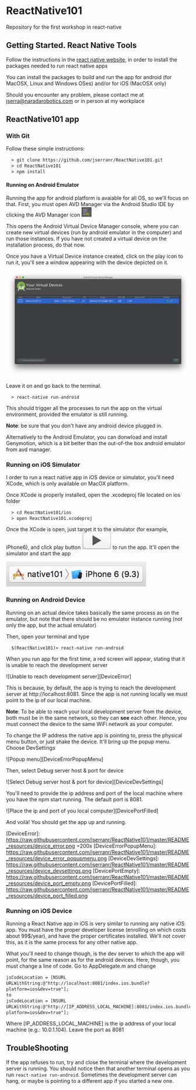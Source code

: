 # ReactNative101
Repository for the first workshop in react-native

## Getting Started. React Native Tools
Follow the instructions in the [react native website](https://facebook.github.io/react-native/docs/getting-started.html),
in order to install the packages needed to run react native apps

You can install the packages to build and run the app for android
(for MacOSX, Linux and Windows OSes) and/or for iOS (MacOSX only)

 Should you encounter any problem, please contact me at jserra@naradarobotics.com
 or in person at my workplace


## ReactNative101 app

### With Git

Follow these simple instructions:

```
  > git clone https://github.com/jserranr/ReactNative101.git
  > cd ReactNative101
  > npm install
```

#### Running on Android Emulator
Running the app for android platform is avaiable for all OS, so we'll focus on that.
First, you must open AVD Manager via the Android Studio IDE by clicking the
AVD Manager icon ![AVD Manager icon][AVDManagerIcon]

This opens the Android Virtual Device Manager console, where you can create new
virtual devices (run by android emulator in the computer) and run those instances.
If you have not created a virtual device on the installation process, do
that now.

Once you have a Virtual Device instance created, click on the play icon to run it,
you'll see a window appearing with the device depicted on it.

![AVD Manager Console][AVDManagerConsole]

Leave it on and go back to the terminal.

```
  > react-native run-android
```

This should trigger all the processes to run the app on the virtual environment,
provided the emulator is still running.

**Note**: be sure that you don't have any android device plugged in.

[AVDManagerIcon]: https://raw.githubusercontent.com/jserranr/Native101/master/_instructions/avdmanager_icon.png
[AVDManagerConsole]: https://raw.githubusercontent.com/jserranr/Native101/master/_instructions/avdmanager_console.png

Alternatively to the Android Emulator, you can donwload and install Genymotion,
which is a bit better than the out-of-the box android emulator from avd manager.

### Running on iOS Simulator

I order to run a react native app in iOS device or simulator, you'll need XCode,
which is only available on MacOX platform.

Once XCode is properly installed, open the .xcodeproj file located on ios folder

```
  > cd ReactNative101/ios
  > open ReactNative101.xcodeproj
```

Once the XCode is open, just target it to the simulator (for example, iPhone6),
and click play button ![XCode Run Icon][XCodeRunIcon] to run the app. It'll open
the simulator and start the app

![Xcode Target Simulator][XCodeTargetSimulator]

[XCodeRunIcon]: https://raw.githubusercontent.com/jserranr/Native101/master/_instructions/runios_icon.png
[XCodeTargetSimulator]: https://raw.githubusercontent.com/jserranr/Native101/master/_instructions/xcode_target.png


### Running on Android Device

Running on an actual device takes basically the same process as on the emulator,
but note that there should be no emulator instance running (not only the app,
but the actual emulator)

Then, open your terminal and type

```
  $(ReactNative101)> react-native run-android
```

When you run app for the first time, a red screen will appear, stating that it
is unable to reach the development server

![Unable to reach development server][DeviceError]

This is because, by default, the app is trying to reach the development server
at http://localhost:8081. Since the app is not running locally we must point to
the ip of our local machine.

**Note**: To be able to reach your local development server from the device, both
must be in the same network, so they can __see__ each other. Hence, you must
connect the device to the same WiFi network as your computer.

To change the IP address the native app is pointing to, press the physical menu
button, or just shake the device. It'll bring up the popup menu. Choose DevSettings

![Popup menu][DeviceErrorPopupMenu]

Then, select Debug server host & port for device

![Select Debug server host & port for device][DeviceDevSettings]

You'll need to provide the ip address and port of the local machine where you
have the npm start running. The default port is 8081.

![Place the ip and port of you local computer][DevicePortFilled]

And voilà! You should get the app up and running.


[DeviceError]: https://raw.githubusercontent.com/jserranr/ReactNative101/master/README_resources/device_error.png =200x
[DeviceErrorPopupMenu]: https://raw.githubusercontent.com/jserranr/ReactNative101/master/README_resources/device_error_popupmenu.png
[DeviceDevSettings]: https://raw.githubusercontent.com/jserranr/ReactNative101/master/README_resources/device_devsettings.png
[DevicePortEmpty]: https://raw.githubusercontent.com/jserranr/ReactNative101/master/README_resources/device_port_empty.png
[DevicePortFilled]: https://raw.githubusercontent.com/jserranr/ReactNative101/master/README_resources/device_port_filled.png


### Running on iOS Device

Running a React Native app in iOS is very similar to running any native iOS app.
You must have the proper developer license (enrolling on which costs about 99$/year),
and have the proper certificates installed. We'll not cover this, as it is the
same process for any other native app.

What you'll need to change though, is the dev server to which the app will point,
for the same reason as for the android devices. Here, though, you must change a
line of code. Go to AppDelegate.m and change

```
jsCodeLocation = [NSURL URLWithString:@"http://localhost:8081/index.ios.bundle?platform=ios&dev=true"];
to
jsCodeLocation = [NSURL URLWithString:@"http://[IP_ADDRESS_LOCAL_MACHINE]:8081/index.ios.bundle?platform=ios&dev=true"];
```

Where [IP_ADDRESS_LOCAL_MACHINE] is the ip address of your local machine
(e.g.: 10.0.1.104). Leave the port as 8081

## TroubleShooting

If the app refuses to run, try and close the terminal where the development
server is running. You should notice then that another terminal opens as you
run ```react-native run-android```. Sometimes the development server can
hang, or maybe is pointing to a different app if you started a new one.
